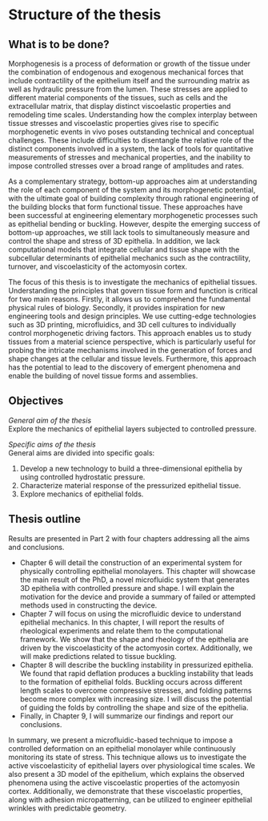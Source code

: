 # Structure of the thesis

## What is to be done?

Morphogenesis is a process of deformation or growth of the tissue under the combination of endogenous and exogenous mechanical forces that include contractility of the epithelium itself and the surrounding matrix as well as hydraulic pressure from the lumen. These stresses are applied to different material components of the tissues, such as cells and the extracellular matrix, that display distinct viscoelastic properties and remodeling time scales. Understanding how the complex interplay between tissue stresses and viscoelastic properties gives rise to specific morphogenetic events in vivo poses outstanding technical and conceptual challenges. These include difficulties to disentangle the relative role of the distinct components involved in a system, the lack of tools for quantitative measurements of stresses and mechanical properties, and the inability to impose controlled stresses over a broad range of amplitudes and rates. 

As a complementary strategy, bottom-up approaches aim at understanding the role of each component of the system and its morphogenetic potential, with the ultimate goal of building complexity through rational engineering of the building blocks that form functional tissue. These approaches have been successful at engineering elementary morphogenetic processes such as epithelial bending or buckling. However, despite the emerging success of bottom-up approaches, we still lack tools to simultaneously measure and control the shape and stress of 3D epithelia. In addition, we lack computational models that integrate cellular and tissue shape with the subcellular determinants of epithelial mechanics such as the contractility, turnover, and viscoelasticity of the actomyosin cortex.

The focus of this thesis is to investigate the mechanics of epithelial tissues. Understanding the principles that govern tissue form and function is critical for two main reasons. Firstly, it allows us to comprehend the fundamental physical rules of biology. Secondly, it provides inspiration for new engineering tools and design principles. We use cutting-edge technologies such as 3D printing, microfluidics, and 3D cell cultures to individually control morphogenetic driving factors. This approach enables us to study tissues from a material science perspective, which is particularly useful for probing the intricate mechanisms involved in the generation of forces and shape changes at the cellular and tissue levels. Furthermore, this approach has the potential to lead to the discovery of emergent phenomena and enable the building of novel tissue forms and assemblies.

## Objectives

_General aim of the thesis_  
Explore the mechanics of epithelial layers subjected to controlled pressure.

_Specific aims of the thesis_  
General aims are divided into specific goals:

1. Develop a new technology to build a three-dimensional epithelia by using controlled hydrostatic pressure.
2. Characterize material response of  the pressurized epithelial tissue.
3. Explore mechanics of epithelial folds.

## Thesis outline

Results are presented in Part 2 with four chapters addressing all the aims and conclusions.

- Chapter 6 will detail the construction of an experimental system for physically controlling epithelial monolayers. This chapter will showcase the main result of the PhD, a novel microfluidic system that generates 3D epithelia with controlled pressure and shape. I will explain the motivation for the device and provide a summary of failed or attempted methods used in constructing the device.
- Chapter 7 will focus on using the microfluidic device to understand epithelial mechanics. In this chapter, I will report the results of rheological experiments and relate them to the computational framework. We show that the shape and rheology of the epithelia are driven by the viscoelasticity of the actomyosin cortex. Additionally, we will make predictions related to tissue buckling.
- Chapter 8 will describe the buckling instability in pressurized epithelia. We found that rapid deflation produces a buckling instability that leads to the formation of epithelial folds. Buckling occurs across different length scales to overcome compressive stresses, and folding patterns become more complex with increasing size. I will discuss the potential of guiding the folds by controlling the shape and size of the epithelia.
- Finally, in Chapter 9, I will summarize our findings and report our conclusions.

In summary, we present a microfluidic-based technique to impose a controlled deformation on an epithelial monolayer while continuously monitoring its state of stress.  This technique allows us to investigate the active viscoelasticity of epithelial layers over physiological time scales. We also present a 3D model of the epithelium, which explains the observed phenomena using the active viscoelastic properties of the actomyosin cortex. Additionally, we demonstrate that these viscoelastic properties, along with adhesion micropatterning, can be utilized to engineer epithelial wrinkles with predictable geometry.
